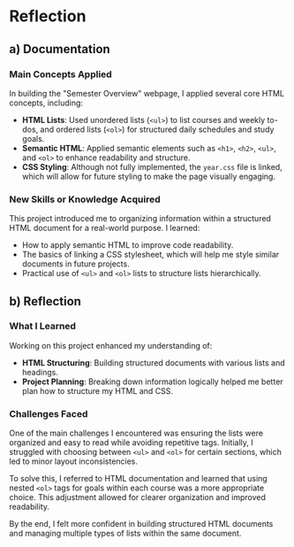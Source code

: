 # Reflection

## a) Documentation

### Main Concepts Applied
In building the "Semester Overview" webpage, I applied several core HTML concepts, including:
- **HTML Lists**: Used unordered lists (`<ul>`) to list courses and weekly to-dos, and ordered lists (`<ol>`) for structured daily schedules and study goals.
- **Semantic HTML**: Applied semantic elements such as `<h1>`, `<h2>`, `<ul>`, and `<ol>` to enhance readability and structure.
- **CSS Styling**: Although not fully implemented, the `year.css` file is linked, which will allow for future styling to make the page visually engaging.

### New Skills or Knowledge Acquired
This project introduced me to organizing information within a structured HTML document for a real-world purpose. I learned:
- How to apply semantic HTML to improve code readability.
- The basics of linking a CSS stylesheet, which will help me style similar documents in future projects.
- Practical use of `<ul>` and `<ol>` lists to structure lists hierarchically.

## b) Reflection

### What I Learned
Working on this project enhanced my understanding of:
- **HTML Structuring**: Building structured documents with various lists and headings.
- **Project Planning**: Breaking down information logically helped me better plan how to structure my HTML and CSS.

### Challenges Faced
One of the main challenges I encountered was ensuring the lists were organized and easy to read while avoiding repetitive tags. Initially, I struggled with choosing between `<ul>` and `<ol>` for certain sections, which led to minor layout inconsistencies.


To solve this, I referred to HTML documentation and learned that using nested `<ol>` tags for goals within each course was a more appropriate choice. This adjustment allowed for clearer organization and improved readability.

By the end, I felt more confident in building structured HTML documents and managing multiple types of lists within the same document.

